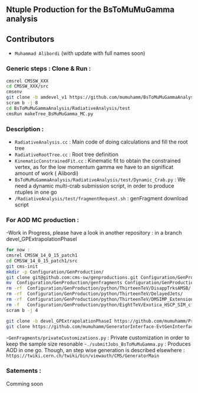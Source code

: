 ## Ntuple Production for the  BsToMuMuGamma  analysis 
## Contributors
- ```Muhammad Alibordi```
(with update with full names soon)
### Generic steps : Clone & Run : 
```bash
cmsrel CMSSW_XXX
cd CMSSW_XXX/src
cmsenv
git clone -b amdevel_v1 https://github.com/mumuhamm/BsToMuMuGammaAnalysis.git 
scram b -j 8
cd BsToMuMuGammaAnalysis/RadiativeAnalysis/test
cmsRun makeTree_BsMuMuGamma_MC.py
```
### Description :

- ```RadiativeAnalysis.cc``` : Main code of doing calculations and fill the root tree
- ```RadiativeRootTree.cc``` : Root tree definition  
- ```KinematicConstrainedFit.cc``` : Kinematic fit to obtain the constrained vertex, as for the low momentum gamma we have to an significat amount of work ( Alibordi)   
- ```BsToMuMuGammaAnalysis/RadiativeAnalysis/test/Dynamic_Crab.py``` : We need a dynamic multi-crab submission script, in order to produce ntuples in one go
- ```/RadiativeAnalysis/test/fragmentRequest.sh``` : genFragment download script 

 
### For AOD MC production : 
-Work in Progress, please have a look in another repository : in a branch devel_GPExtrapolationPhaseI
```bash
for now : 
cmsrel CMSSW_14_0_15_patch1
cd CMSSW_14_0_15_patch1/src
git cms-init 
mkdir -p Configuration/GenProduction/
git clone git@github.com:cms-sw/genproductions.git Configuration/GenProduction
mv  Configuration/GenProduction/genfragments Configuration/GenProduction/python
rm -rf  Configuration/GenProduction/python/ThirteenTeV/DisappTrksAMSB/
rm -rf  Configuration/GenProduction/python/ThirteenTeV/DelayedJets/
rm -rf  Configuration/GenProduction/python/ThirteenTeV/DMSIMP_Extensions
rm -f   Configuration/GenProduction/python/EightTeV/Exotica_HSCP_SIM_cfi.py
scram b -j 4

git clone -b devel_GPExtrapolationPhaseI https://github.com/mumuhamm/PrivateMCProduction.git
git clone https://github.com/mumuhamm/GeneratorInterface-EvtGenInterface.git  : for DEC,dec,pdl 
```

-```GenFragments/privateCustomizations.py``` : Private customization in order to keep the sample size resonable
-```./submitJobs_BsToMuMuGamma.py```         : Produces AOD in one go. Though, an step wise generation is described elsewhere : ```https://twiki.cern.ch/twiki/bin/viewauth/CMS/GeneratorMain``` 
### Satements :  
Comming soon


